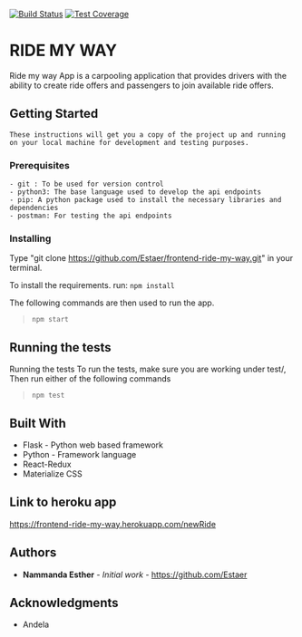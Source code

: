 [![Build Status](https://travis-ci.org/Estaer/frontend-ride-my-way.svg?branch=develop)](https://travis-ci.org/Estaer/frontend-ride-my-way)
[![Test Coverage](https://api.codeclimate.com/v1/badges/c36d40d918375021b432/test_coverage)](https://codeclimate.com/github/Estaer/frontend-ride-my-way/test_coverage)
# RIDE MY WAY
Ride my way App is a carpooling application that provides drivers with the ability to create ride offers
and passengers to join available ride offers.

## Getting Started
`These instructions will get you a copy of the project up and running on your local machine for development and testing purposes.`

### Prerequisites
```
- git : To be used for version control
- python3: The base language used to develop the api endpoints
- pip: A python package used to install the necessary libraries and dependencies
- postman: For testing the api endpoints
```

### Installing

Type "git clone https://github.com/Estaer/frontend-ride-my-way.git" in your terminal.

To install the requirements. run:
`npm install`

The following commands are then used to run the app.
>`npm start`

## Running the tests
Running the tests
To run the tests, make sure you are working under test/, Then run either of the following commands
>`npm test`


## Built With

* Flask - Python web based framework
* Python - Framework language
* React-Redux
* Materialize CSS

## Link to heroku app
https://frontend-ride-my-way.herokuapp.com/newRide

## Authors

* **Nammanda Esther** - *Initial work* - https://github.com/Estaer

## Acknowledgments

* Andela 
